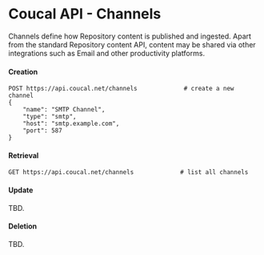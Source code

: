 # Coucal API - Channels

Channels define how Repository content is published and ingested. Apart from the standard Repository content API,
content may be shared via other integrations such as Email and other productivity platforms.

#### Creation

    POST https://api.coucal.net/channels             # create a new channel
    {
        "name": "SMTP Channel",
        "type": "smtp",
        "host": "smtp.example.com",
        "port": 587
    }

#### Retrieval

    GET https://api.coucal.net/channels             # list all channels


#### Update

TBD.

#### Deletion

TBD.
